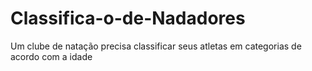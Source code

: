 # Classifica-o-de-Nadadores
Um clube de natação precisa classificar seus atletas em categorias de acordo com a idade
